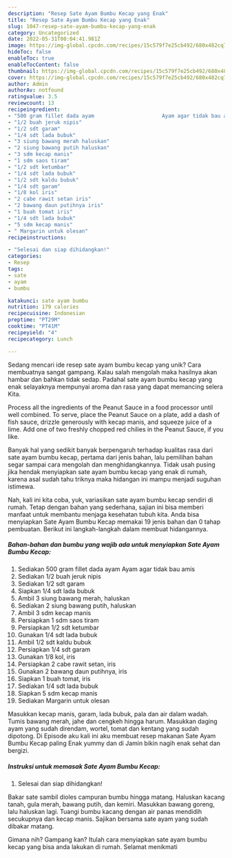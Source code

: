 ```yaml
---
description: "Resep Sate Ayam Bumbu Kecap yang Enak"
title: "Resep Sate Ayam Bumbu Kecap yang Enak"
slug: 1047-resep-sate-ayam-bumbu-kecap-yang-enak
category: Uncategorized
date: 2022-05-31T00:04:41.981Z
image: https://img-global.cpcdn.com/recipes/15c579f7e25cb492/680x482cq70/sate-ayam-bumbu-kecap-foto-resep-utama.jpg
hideToc: false
enableToc: true
enableTocContent: false
thumbnail: https://img-global.cpcdn.com/recipes/15c579f7e25cb492/680x482cq70/sate-ayam-bumbu-kecap-foto-resep-utama.jpg
cover: https://img-global.cpcdn.com/recipes/15c579f7e25cb492/680x482cq70/sate-ayam-bumbu-kecap-foto-resep-utama.jpg
author: Admin
authorAv: notfound
ratingvalue: 3.5
reviewcount: 13
recipeingredient:
- "500 gram fillet dada ayam                      Ayam agar tidak bau amis"
- "1/2 buah jeruk nipis"
- "1/2 sdt garam"
- "1/4 sdt lada bubuk"
- "3 siung bawang merah haluskan"
- "2 siung bawang putih haluskan"
- "3 sdm kecap manis"
- "1 sdm saos tiram"
- "1/2 sdt ketumbar"
- "1/4 sdt lada bubuk"
- "1/2 sdt kaldu bubuk"
- "1/4 sdt garam"
- "1/8 kol iris"
- "2 cabe rawit setan iris"
- "2 bawang daun putihnya iris"
- "1 buah tomat iris"
- "1/4 sdt lada bubuk"
- "5 sdm kecap manis"
- " Margarin untuk olesan"
recipeinstructions:

- "Selesai dan siap dihidangkan!"
categories:
- Resep
tags:
- sate
- ayam
- bumbu

katakunci: sate ayam bumbu 
nutrition: 179 calories
recipecuisine: Indonesian
preptime: "PT29M"
cooktime: "PT41M"
recipeyield: "4"
recipecategory: Lunch

---
```





Sedang mencari ide resep sate ayam bumbu kecap yang unik? Cara membuatnya sangat gampang. Kalau salah mengolah maka hasilnya akan hambar dan bahkan tidak sedap. Padahal sate ayam bumbu kecap yang enak selayaknya mempunyai aroma dan rasa yang dapat memancing selera Kita.





Process all the ingredients of the Peanut Sauce in a food processor until well combined. To serve, place the Peanut Sauce on a plate, add a dash of fish sauce, drizzle generously with kecap manis, and squeeze juice of a lime. Add one of two freshly chopped red chilies in the Peanut Sauce, if you like.

Banyak hal yang sedikit banyak berpengaruh terhadap kualitas rasa dari sate ayam bumbu kecap, pertama dari jenis bahan, lalu pemilihan bahan segar sampai cara mengolah dan menghidangkannya. Tidak usah pusing jika hendak menyiapkan sate ayam bumbu kecap yang enak di rumah, karena asal sudah tahu triknya maka hidangan ini mampu menjadi suguhan istimewa.






Nah, kali ini kita coba, yuk, variasikan sate ayam bumbu kecap sendiri di rumah. Tetap dengan bahan yang sederhana, sajian ini bisa memberi manfaat untuk membantu menjaga kesehatan tubuh kita. Anda bisa menyiapkan Sate Ayam Bumbu Kecap memakai 19 jenis bahan dan 0 tahap pembuatan. Berikut ini langkah-langkah dalam membuat hidangannya.

<!--inarticleads1-->

##### Bahan-bahan dan bumbu yang wajib ada untuk menyiapkan Sate Ayam Bumbu Kecap:

1. Sediakan 500 gram fillet dada ayam                      Ayam agar tidak bau amis
1. Sediakan 1/2 buah jeruk nipis
1. Sediakan 1/2 sdt garam
1. Siapkan 1/4 sdt lada bubuk
1. Ambil 3 siung bawang merah, haluskan
1. Sediakan 2 siung bawang putih, haluskan
1. Ambil 3 sdm kecap manis
1. Persiapkan 1 sdm saos tiram
1. Persiapkan 1/2 sdt ketumbar
1. Gunakan 1/4 sdt lada bubuk
1. Ambil 1/2 sdt kaldu bubuk
1. Persiapkan 1/4 sdt garam
1. Gunakan 1/8 kol, iris
1. Persiapkan 2 cabe rawit setan, iris
1. Gunakan 2 bawang daun putihnya, iris
1. Siapkan 1 buah tomat, iris
1. Sediakan 1/4 sdt lada bubuk
1. Siapkan 5 sdm kecap manis
1. Sediakan  Margarin untuk olesan


Masukkan kecap manis, garam, lada bubuk, pala dan air dalam wadah. Tumis bawang merah, jahe dan cengkeh hingga harum. Masukkan daging ayam yang sudah direndam, wortel, tomat dan kentang yang sudah dipotong. Di Episode aku kali ini aku membuat resep makanan Sate Ayam Bumbu Kecap paling Enak yummy dan di Jamin bikin nagih enak sehat dan bergizi. 

<!--inarticleads2-->

##### Instruksi untuk memasak Sate Ayam Bumbu Kecap:


1. Selesai dan siap dihidangkan!

Bakar sate sambil dioles campuran bumbu hingga matang. Haluskan kacang tanah, gula merah, bawang putih, dan kemiri. Masukkan bawang goreng, lalu haluskan lagi. Tuangi bumbu kacang dengan air panas mendidih secukupnya dan kecap manis. Sajikan bersama sate ayam yang sudah dibakar matang. 

Gimana nih? Gampang kan? Itulah cara menyiapkan sate ayam bumbu kecap yang bisa anda lakukan di rumah. Selamat menikmati
